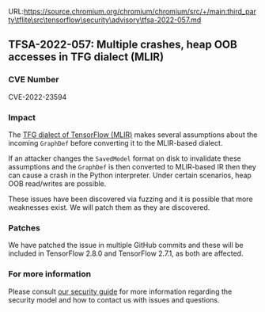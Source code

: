 URL:https://source.chromium.org/chromium/chromium/src/+/main:third_party\tflite\src\tensorflow\security\advisory\tfsa-2022-057.md
## TFSA-2022-057: Multiple crashes, heap OOB accesses in TFG dialect (MLIR)

### CVE Number
CVE-2022-23594

### Impact
The [TFG dialect of TensorFlow (MLIR)](https://github.com/tensorflow/tensorflow/tree/274df9b02330b790aa8de1cee164b70f72b9b244/tensorflow/core/ir/importexport) makes several assumptions about the incoming `GraphDef` before converting it to the MLIR-based dialect.

If an attacker changes the `SavedModel` format on disk to invalidate these assumptions and the `GraphDef` is then converted to MLIR-based IR then they can cause a crash in the Python interpreter. Under certain scenarios, heap OOB read/writes are possible.

These issues have been discovered via fuzzing and it is possible that more weaknesses exist. We will patch them as they are discovered.

### Patches
We have patched the issue in multiple GitHub commits and these will be included in TensorFlow 2.8.0 and TensorFlow 2.7.1, as both are affected.

### For more information
Please consult [our security guide](https://github.com/tensorflow/tensorflow/blob/master/SECURITY.md) for more information regarding the security model and how to contact us with issues and questions.
